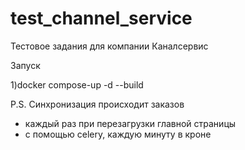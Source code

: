# test_channel_service
Тестовое задания для компании Каналсервис

Запуск

1)docker compose-up -d --build

P.S. Синхронизация происходит заказов
+ каждый раз при перезагрузки главной страницы
+ с помощью celery, каждую минуту в кроне